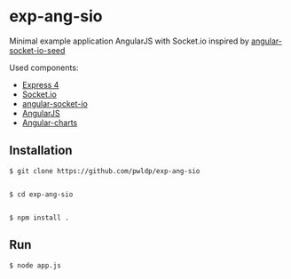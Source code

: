 exp-ang-sio
===========

Minimal example application AngularJS with Socket.io inspired by [angular-socket-io-seed](https://github.com/btford/angular-socket-io-seed)


Used components:

* [Express 4](https://github.com/visionmedia/express) 
* [Socket.io](http://socket.io/) 
* [angular-socket-io](https://github.com/btford/angular-socket-io)
* [AngularJS](https://angularjs.org/) 
* [Angular-charts](http://chinmaymk.github.io/angular-charts/#)




## Installation

    $ git clone https://github.com/pwldp/exp-ang-sio


    $ cd exp-ang-sio


    $ npm install .

    

## Run

    $ node app.js



